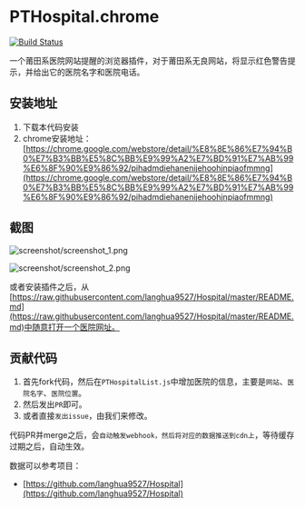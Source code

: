 # PTHospital.chrome

[![Build Status](https://travis-ci.org/hustcc/PTHospital.chrome.svg?branch=master)](https://travis-ci.org/hustcc/PTHospital.chrome)

一个莆田系医院网站提醒的浏览器插件，对于莆田系无良网站，将显示红色警告提示，并给出它的医院名字和医院电话。

## 安装地址

1. 下载本代码安装
2. chrome安装地址：[https://chrome.google.com/webstore/detail/%E8%8E%86%E7%94%B0%E7%B3%BB%E5%8C%BB%E9%99%A2%E7%BD%91%E7%AB%99%E6%8F%90%E9%86%92/pihadmdiehanenijehoohjnpiaofmmng](https://chrome.google.com/webstore/detail/%E8%8E%86%E7%94%B0%E7%B3%BB%E5%8C%BB%E9%99%A2%E7%BD%91%E7%AB%99%E6%8F%90%E9%86%92/pihadmdiehanenijehoohjnpiaofmmng)

## 截图

![screenshot/screenshot_1.png](screenshot/screenshot_1.png)

![screenshot/screenshot_2.png](screenshot/screenshot_2.png)

或者安装插件之后，从[https://raw.githubusercontent.com/langhua9527/Hospital/master/README.md](https://raw.githubusercontent.com/langhua9527/Hospital/master/README.md)中随意打开一个医院网址。


## 贡献代码

1. 首先fork代码，然后在`PTHospitalList.js`中增加医院的信息，主要是`网站`、`医院名字`、`医院位置`。
2. 然后发出`PR`即可。
3. 或者直接`发出issue`，由我们来修改。

代码PR并merge之后，会`自动触发webhook，然后将对应的数据推送到cdn上`，等待缓存过期之后，自动生效。

数据可以参考项目：

 - [https://github.com/langhua9527/Hospital](https://github.com/langhua9527/Hospital)
